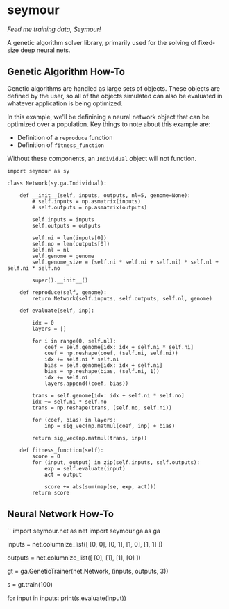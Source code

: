 # seymour

*Feed me training data, Seymour!*

A genetic algorithm solver library, primarily used for the solving of fixed-size deep neural nets.

## Genetic Algorithm How-To

Genetic algorithms are handled as large sets of objects. These objects are defined by the user, so all of the objects simulated can also be evaluated in whatever application is being optimized.

In this example, we'll be definining a neural network object that can be optimized over a population. Key things to note about this example are:

- Definition of a `reproduce` function
- Definition of `fitness_function`

Without these components, an `Individual` object will not function.

```
import seymour as sy

class Network(sy.ga.Individual):

    def __init__(self, inputs, outputs, nl=5, genome=None):
        # self.inputs = np.asmatrix(inputs)
        # self.outputs = np.asmatrix(outputs)

        self.inputs = inputs
        self.outputs = outputs
        
        self.ni = len(inputs[0])
        self.no = len(outputs[0])
        self.nl = nl
        self.genome = genome
        self.genome_size = (self.ni * self.ni + self.ni) * self.nl + self.ni * self.no

        super().__init__()

    def reproduce(self, genome):
        return Network(self.inputs, self.outputs, self.nl, genome)

    def evaluate(self, inp):

        idx = 0
        layers = []
        
        for i in range(0, self.nl):
            coef = self.genome[idx: idx + self.ni * self.ni]
            coef = np.reshape(coef, (self.ni, self.ni))
            idx += self.ni * self.ni
            bias = self.genome[idx: idx + self.ni]
            bias = np.reshape(bias, (self.ni, 1))
            idx += self.ni
            layers.append((coef, bias))
        
        trans = self.genome[idx: idx + self.ni * self.no]
        idx += self.ni * self.no
        trans = np.reshape(trans, (self.no, self.ni))

        for (coef, bias) in layers:
            inp = sig_vec(np.matmul(coef, inp) + bias)
            
        return sig_vec(np.matmul(trans, inp))

    def fitness_function(self):
        score = 0
        for (input, output) in zip(self.inputs, self.outputs):
            exp = self.evaluate(input)
            act = output

            score += abs(sum(map(se, exp, act)))
        return score
```

## Neural Network How-To

``
import seymour.net as net
import seymour.ga as ga

inputs = net.columnize_list([
    [0, 0],
    [0, 1],
    [1, 0],
    [1, 1]
])

outputs = net.columnize_list([
    [0],
    [1],
    [1],
    [0]
])

gt = ga.GeneticTrainer(net.Network, (inputs, outputs, 3))

s = gt.train(100)

for input in inputs:
    print(s.evaluate(input))
```